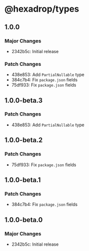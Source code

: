# @hexadrop/types

## 1.0.0

### Major Changes

- 2342b5c: Initial release

### Patch Changes

- 438e853: Add `PartialNullable` type
- 384c7b4: Fix `package.json` fields
- 75df933: Fix `package.json` fields

## 1.0.0-beta.3

### Patch Changes

- 438e853: Add `PartialNullable` type

## 1.0.0-beta.2

### Patch Changes

- 75df933: Fix `package.json` fields

## 1.0.0-beta.1

### Patch Changes

- 384c7b4: Fix `package.json` fields

## 1.0.0-beta.0

### Major Changes

- 2342b5c: Initial release
